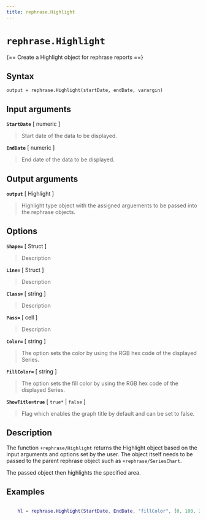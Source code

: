 ```yaml
---
title: rephrase.Highlight
---
```


# `rephrase.Highlight`

{== Create a Highlight object for rephrase reports ==}


## Syntax 

    output = rephrase.Highlight(startDate, endDate, varargin)

## Input arguments 

__`StartDate`__ [ numeric ]
> 
> Start date of the data to be displayed.
> 

__`EndDate`__ [ numeric ]
> 
> End date of the data to be displayed.
> 

## Output arguments 

__`output`__ [ Highlight ]
> 
> Highlight type object with the assigned arguements to be
> passed into the rephrase objects.
> 

## Options 

__`Shape=`__ [ Struct ]
> 
> Description
> 

__`Line=`__ [ Struct ]
> 
> Description
> 

__`Class=`__ [ string ]
> 
> Description
> 

__`Pass=`__ [ cell ]
> 
> Description
> 

__`Color=`__ [ string ]
> 
> The option sets the color by using the RGB hex code of the
> displayed Series.
>

__`FillColor=`__ [ string ]
> 
> The option sets the fill color by using the RGB hex code of
> the displayed Series.
>

__`ShowTitle=true`__ [ `true*` | `false` ]
> 
> Flag which enables the graph title by default and can be set
> to false.
> 

## Description 

The function `+rephrase/Highlight` returns the Highlight object based on the input arguments and options set by the user. The object itself needs to be passed to the parent rephrase object such as `+rephrase/SeriesChart`.

The passed object then highlights the specified area.

## Examples

```matlab

    hl = rephrase.Highlight(StartDate, EndDate, "fillColor", [0, 100, 200, 0.1]);

```
